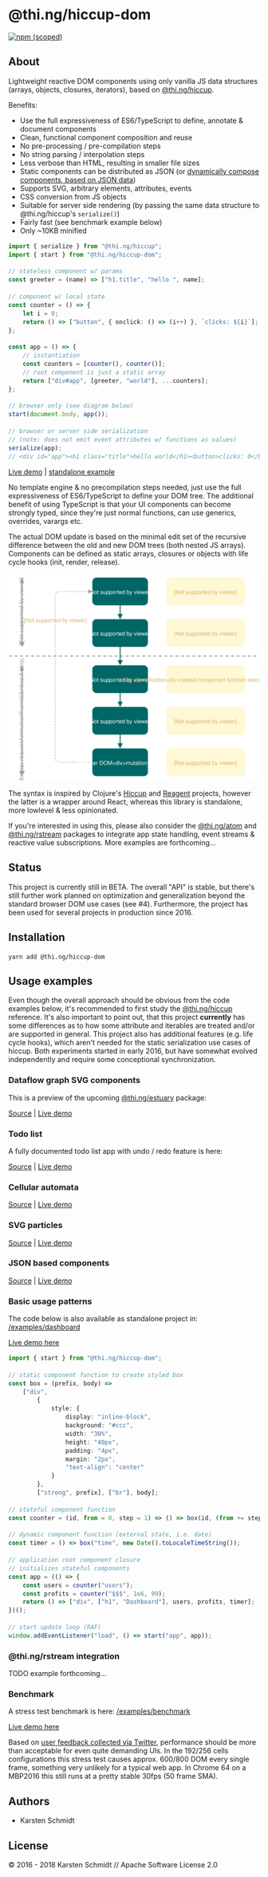 # @thi.ng/hiccup-dom

[![npm (scoped)](https://img.shields.io/npm/v/@thi.ng/hiccup-dom.svg)](https://www.npmjs.com/package/@thi.ng/hiccup-dom)

## About

Lightweight reactive DOM components using only vanilla JS data structures
(arrays, objects, closures, iterators), based on
[@thi.ng/hiccup](https://github.com/thi-ng/umbrella/tree/master/packages/hiccup).

Benefits:

- Use the full expressiveness of ES6/TypeScript to define, annotate & document components
- Clean, functional component composition and reuse
- No pre-processing / pre-compilation steps
- No string parsing / interpolation steps
- Less verbose than HTML, resulting in smaller file sizes
- Static components can be distributed as JSON (or [dynamically compose components, based on JSON data](../../examples/json-components))
- Supports SVG, arbitrary elements, attributes, events
- CSS conversion from JS objects
- Suitable for server side rendering (by passing the same data structure to @thi.ng/hiccup's `serialize()`)
- Fairly fast (see benchmark example below)
- Only ~10KB minified

```typescript
import { serialize } from "@thi.ng/hiccup";
import { start } from "@thi.ng/hiccup-dom";

// stateless component w/ params
const greeter = (name) => ["h1.title", "hello ", name];

// component w/ local state
const counter = () => {
    let i = 0;
    return () => ["button", { onclick: () => (i++) }, `clicks: ${i}`];
};

const app = () => {
    // instantiation
    const counters = [counter(), counter()];
    // root component is just a static array
    return ["div#app", [greeter, "world"], ...counters];
};

// browser only (see diagram below)
start(document.body, app());

// browser or server side serialization
// (note: does not emit event attributes w/ functions as values)
serialize(app);
// <div id="app"><h1 class="title">hello world</h1><button>clicks: 0</button><button>clicks: 0</button></div>
```

[Live demo](http://demo.thi.ng/umbrella/hiccup-dom/basics/) | [standalone example](../../examples/hdom-basics)

No template engine & no precompilation steps needed, just use the full
expressiveness of ES6/TypeScript to define your DOM tree. The additional
benefit of using TypeScript is that your UI components can become strongly
typed, since they're just normal functions, can use generics, overrides,
varargs etc.

The actual DOM update is based on the minimal edit set of the recursive
difference between the old and new DOM trees (both nested JS arrays).
Components can be defined as static arrays, closures or objects with life cycle
hooks (init, render, release).

![hdom dataflow](../../assets/hdom-dataflow.svg)

The syntax is inspired by Clojure's
[Hiccup](https://github.com/weavejester/hiccup) and
[Reagent](http://reagent-project.github.io/) projects, however the latter is a
wrapper around React, whereas this library is standalone, more lowlevel &
less opinionated.

If you're interested in using this, please also consider the
[@thi.ng/atom](https://github.com/thi-ng/umbrella/tree/master/packages/atom) and
[@thi.ng/rstream](https://github.com/thi-ng/umbrella/tree/master/packages/rstream)
packages to integrate app state handling, event streams & reactive value
subscriptions. More examples are forthcoming...

## Status

This project is currently still in BETA. The overall "API" is stable, but there's still further work planned on optimization and generalization beyond the standard browser DOM use cases (see #4). Furthermore, the project has been used for several projects in production since 2016.

## Installation

```
yarn add @thi.ng/hiccup-dom
```

## Usage examples

Even though the overall approach should be obvious from the code examples
below, it's recommended to first study the
[@thi.ng/hiccup](https://github.com/thi-ng/umbrella/tree/master/packages/hiccup)
reference. It's also important to point out, that this project **currently**
has some differences as to how some attribute and iterables are treated and/or
are supported in general. This project also has additional features (e.g. life
cycle hooks), which aren't needed for the static serialization use cases of
hiccup. Both experiments started in early 2016, but have somewhat evolved
independently and require some conceptional synchronization.

### Dataflow graph SVG components

This is a preview of the upcoming [@thi.ng/estuary](https://github.com/thi-ng/umbrella/tree/feature/estuary/packages/estuary) package:

[Source](https://github.com/thi-ng/umbrella/tree/feature/estuary/packages/estuary) | [Live demo](demo.thi.ng/umbrella/estuary/)

### Todo list

A fully documented todo list app with undo / redo feature is here:

[Source](https://github.com/thi-ng/umbrella/tree/master/examples/todo-list) | [Live demo](http://demo.thi.ng/umbrella/hiccup-dom/todo-list/)

### Cellular automata

[Source](https://github.com/thi-ng/umbrella/tree/master/examples/cellular-automata) | [Live demo](http://demo.thi.ng/umbrella/cellular-automata/)

### SVG particles

[Source](https://github.com/thi-ng/umbrella/tree/master/examples/svg-particles) | [Live demo](http://demo.thi.ng/umbrella/hiccup-dom/svg-particles/)

### JSON based components

[Source](https://github.com/thi-ng/umbrella/tree/master/examples/json-components) | [Live demo](http://demo.thi.ng/umbrella/hiccup-dom/json-components/)

### Basic usage patterns

The code below is also available as standalone project in: [/examples/dashboard](https://github.com/thi-ng/umbrella/tree/master/examples/dashboard)

[Live demo here](http://demo.thi.ng/umbrella/hiccup-dom/dashboard/)

```typescript
import { start } from "@thi.ng/hiccup-dom";

// static component function to create styled box
const box = (prefix, body) =>
    ["div",
        {
            style: {
                display: "inline-block",
                background: "#ccc",
                width: "30%",
                height: "40px",
                padding: "4px",
                margin: "2px",
                "text-align": "center"
            }
        },
        ["strong", prefix], ["br"], body];

// stateful component function
const counter = (id, from = 0, step = 1) => () => box(id, (from += step).toLocaleString());

// dynamic component function (external state, i.e. date)
const timer = () => box("time", new Date().toLocaleTimeString());

// application root component closure
// initializes stateful components
const app = (() => {
    const users = counter("users");
    const profits = counter("$$$", 1e6, 99);
    return () => ["div", ["h1", "Dashboard"], users, profits, timer];
})();

// start update loop (RAF)
window.addEventListener("load", () => start("app", app));
```

### @thi.ng/rstream integration

TODO example forthcoming...

### Benchmark

A stress test benchmark is here: [/examples/benchmark](https://github.com/thi-ng/umbrella/tree/master/examples/hdom-benchmark)

[Live demo here](http://demo.thi.ng/umbrella/hiccup-dom/benchmark/)

Based on [user feedback collected via
Twitter](https://twitter.com/toxi/status/959246871339454464), performance
should be more than acceptable for even quite demanding UIs. In the 192/256
cells configurations this stress test causes approx. 600/800 DOM every single
frame, something very unlikely for a typical web app. In Chrome 64 on a MBP2016
this still runs at a pretty stable 30fps (50 frame SMA).

## Authors

- Karsten Schmidt

## License

&copy; 2016 - 2018 Karsten Schmidt // Apache Software License 2.0
